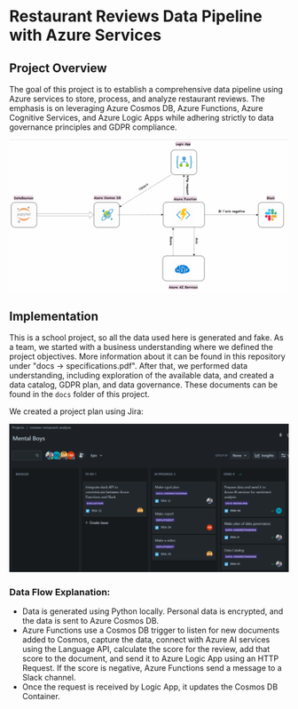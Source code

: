 # Restaurant Reviews Data Pipeline with Azure Services

## Project Overview

The goal of this project is to establish a comprehensive data pipeline using Azure services to store, process, and analyze restaurant reviews. The emphasis is on leveraging Azure Cosmos DB, Azure Functions, Azure Cognitive Services, and Azure Logic Apps while adhering strictly to data governance principles and GDPR compliance.

![Workflow Diagram](images/Fluxdeprojet.gif)

## Implementation

This is a school project, so all the data used here is generated and fake. As a team, we started with a business understanding where we defined the project objectives. More information about it can be found in this repository under "docs -> specifications.pdf". After that, we performed data understanding, including exploration of the available data, and created a data catalog, GDPR plan, and data governance. These documents can be found in the `docs` folder of this project.

We created a project plan using Jira:

![Workflow Diagram](images/plan.png)

### Data Flow Explanation:

- Data is generated using Python locally. Personal data is encrypted, and the data is sent to Azure Cosmos DB.
- Azure Functions use a Cosmos DB trigger to listen for new documents added to Cosmos, capture the data, connect with Azure AI services using the Language API, calculate the score for the review, add that score to the document, and send it to Azure Logic App using an HTTP Request. If the score is negative, Azure Functions send a message to a Slack channel.
- Once the request is received by Logic App, it updates the Cosmos DB Container.
